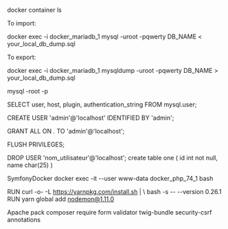 docker container ls

To import:

docker exec -i docker_mariadb_1 mysql -uroot -pqwerty DB_NAME < your_local_db_dump.sql

To export:

docker exec -i docker_mariadb_1 mysqldump -uroot -pqwerty DB_NAME > your_local_db_dump.sql

mysql -root -p

SELECT user, host, plugin, authentication_string FROM mysql.user;

CREATE USER 'admin'@'localhost' IDENTIFIED BY 'admin';

GRANT ALL ON *.* TO 'admin'@'localhost';

FLUSH PRIVILEGES;

DROP USER 'nom_utilisateur'@'localhost';
create table one
(
id int not null, 
name char(25)
)

SymfonyDocker
docker exec -it --user www-data docker_php_74_1 bash


RUN curl -o- -L https://yarnpkg.com/install.sh | \  bash -s -- --version 0.26.1
RUN yarn global add nodemon@1.11.0

Apache pack
composer require form validator twig-bundle security-csrf annotations